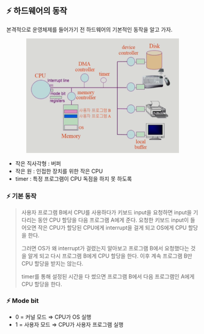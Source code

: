 ## ⚡ 하드웨어의 동작


본격적으로 운영체제를 들어가기 전 하드웨어의 기본적인 동작을 알고 가자.

<p align="center">
<img src="images/하드웨어의 동작.png" width="400px" height="300px" alt="hardware's work">
</p>


- 작은 직사각형 : 버퍼
- 작은 원 : 인접한 장치를 위한 작은 CPU
- timer : 특정 프로그램이 CPU 독점을 하지 못 하도록

### ⚡ 기본 동작

> 사용자 프로그램 B에서 CPU를 사용하다가 키보드 input을 요청하면 input을 기다리는 동안 CPU 할당을 다음 프로그램 A에게 준다. 요청한 키보드 input이 들어오면 작은 CPU가 할당된 CPU에게 interrupt을 걸게 되고 OS에게 CPU 할당을 한다.
>
>
> 그러면 OS가 왜 interrupt가 걸렸는지 알아보고 프로그램 B에서 요청했다는 것을 알게 되고 다시 프로그램 B에게 CPU 할당을 한다. 이후 계속 프로그램 B만 CPU 할당을 받지는 않는다.
>
> timer를 통해 설정된 시간을 다 썼으면 프로그램 B에서 다음 프로그램인 A에게 CPU 할당을 한다.
>

### ⚡  Mode bit

- 0 = 커널 모드 ⇒ CPU가 OS 실행
- 1 = 사용자 모드 ⇒ CPU가 사용자 프로그램 실행